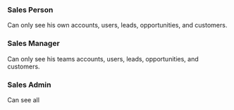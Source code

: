 ### Sales Person
Can only see his own accounts, users, leads, opportunities, and customers.

### Sales Manager
Can only see his teams accounts, users, leads, opportunities, and customers.

### Sales Admin
Can see all
